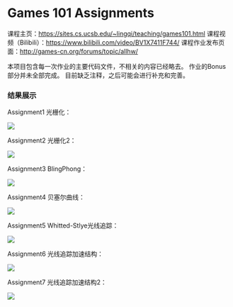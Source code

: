 # Games 101 Assignments
课程主页：https://sites.cs.ucsb.edu/~lingqi/teaching/games101.html
课程视频（Bilibili）：https://www.bilibili.com/video/BV1X7411F744/
课程作业发布页面：http://games-cn.org/forums/topic/allhw/

本项目包含每一次作业的主要代码文件，不相关的内容已经略去。
作业的Bonus部分并未全部完成。
目前缺乏注释，之后可能会进行补充和完善。

### 结果展示
Assignment1 光栅化：

![](IMGS/Assignment1.png)


Assignment2 光栅化2：

![](IMGS/Assignment2.png)


Assignment3 BlingPhong：

![](IMGS/Assignment3.png)


Assignment4 贝塞尔曲线：

![](IMGS/Assignment4.png)


Assignment5 Whitted-Stlye光线追踪：

![](IMGS/Assignment5.jpg)


Assignment6 光线追踪加速结构：

![](IMGS/Assignment6.jpg)

Assignment7 光线追踪加速结构2：

![](IMGS/Assignment7.jpg)
